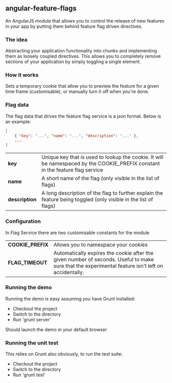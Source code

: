 ## angular-feature-flags

An AngularJS module that allows you to control the release of new features in your app by putting them behind feature flag driven directives.


### The idea

Abstracting your application functionality into chunks and implementing them as loosely coupled directives. This allows you to completely remove sections of your application by simply toggling a single element.


### How it works

Sets a temporary cookie that allow you to preview the feature for a given time frame (customisable), or manually turn it off when you're done.


### Flag data

The flag data that drives the feature flag service is a json format. Below is an example:
```json
[
    { "key": "...", "name": "...", "description": "..." },
    ...
]
```
<table>
   <tr>
    <td><b>key</b></td>
    <td>Unique key that is used to lookup the cookie. It will be namespaced by the COOKIE_PREFIX constant in the feature flag service</td>
   </tr>
   <tr>
    <td><b>name</b></td>
    <td>A short name of the flag (only visible in the list of flags)</td>
   </tr>
   <tr>
    <td><b>description</b></td>
    <td>A long description of the flag to further explain the feature being toggled (only visible in the list of flags)</td>
   </tr>
</table>


### Configuration

In Flag Service there are two customisable constants for the module

<table>
   <tr>
    <td><b>COOKIE_PREFIX</b></td>
    <td>Allows you to namespace your cookies</td>
   </tr>
   <tr>
    <td><b>FLAG_TIMEOUT</b></td>
    <td>Automatically expires the cookie after the given number of seconds. Useful to make sure that the experimental feature isn't left on accidentally.</td>
   </tr>
</table>


### Running the demo

Running the demo is easy assuming you have Grunt installed:

- Checkout the project
- Switch to the directory
- Run 'grunt server'

Should launch the demo in your default browser


### Running the unit test

This relies on Grunt also obviously, to run the test suite:

- Checkout the project
- Switch to the directory
- Run 'grunt test'
